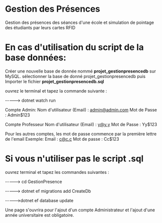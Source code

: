 # Gestion des Présences

Gestion des présences des séances d'une école et simulation de pointage des étudiants par leurs cartes RFID
 
# En cas d'utilisation du script de la base données:

Créer une nouvelle base de donnée nommé **projet_gestionpresencedb** sur MySQL. 
sélectionner la base de donné projet_gestionpresencedb puis Importer le fichier **projet_gestionpresencedb.sql**

ouvrez le terminal et tapez la commande suivante :

 -----> dotnet watch run
 
Compte Admin:
Nom d'utilisateur (Email) : admin@admin.com
Mot de Passe : Admin$123

Compte Professeur
Nom d'utilisateur (Email) : y@y.y
Mot de Passe : Yy$123

 
Pour les autres comptes, les mot de passe commence par la première lettre de l'email
Exemple: Email : c@c.c
Mot de passe : Cc$123

# Si vous n'utiliser pas le script .sql
ouvrez terminal et tapez les commandes suivantes :

 -----> cd GestionPresence
 
-----> dotnet ef migrations add CreateDb
 
 ----->dotnet ef database update 
 
Une page s'ouvrira pour l'ajout d'un compte Administrateur et l'ajout d'une année universitaire est obligatoire.


